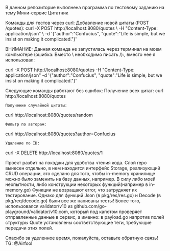 В данном репозиторие выполнена программа по тестовому заданию на тему 
Мини-сервис Цитатник  

Команды для тестов через curl:
    Добавление новой цитаты (POST /quotes):
curl -X POST http://localhost:8080/quotes \ -H "Content-Type: application/json" \ -d 
'{"author":"Confucius", "quote":"Life is simple, but we insist on making it complicated."}' 
 

ВНИМАНИЕ: Данная команда не запустилась через терминал на моем компьютере
(ошибка: Вместо \ необходимо писать /):, вместо нее я использовал:

curl -X POST http://localhost:8080/quotes -H "Content-Type: application/json" -d '{"author":"Confucius", "quote":"Life is simple, but we insist on making it complicated."}'

Следующие команды работают без ошибок:
    Получение всех цитат:
curl http://localhost:8080/quotes

    Получение случайной цитаты:
 curl http://localhost:8080/quotes/random

    Фильтр по авторам:
curl http://localhost:8080/quotes?author=Confucius 

    Удаление по ID:
curl -X DELETE http://localhost:8080/quotes/1 

Проект разбит на пэкэджи для удобства чтения кода. 
Слой repo вынесен отдельно, в нем находится интерфейс Storage, реализующий
CRUD операции, это сделано для того, чтобы in-memory хранилище можно было заменить на базу данных, например.
В силу либо моей неопытности, либо конструкции некоторых функций(например в in-memory.go) Функции не возращают error, что затрудняет их тестирование. Однако для функций Json (в pkg/res/res.go) и Decode (в pkg/req/decode.go) были все же написаны тесты!
Более того, использовался validator/v10 из 
github.com/go-playground/validator/v10.com,  который под капотом проверяет отправленные данные в сервис, а именно: в payload.go напротив полей структуры Quote установлены соответствующие теги, требующие передачи этих полей.

Спасибо за уделенное время, пожалуйста, оставьте обратную связь! 
TG: @Airfool
